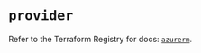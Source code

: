 # `provider`

Refer to the Terraform Registry for docs: [`azurerm`](https://registry.terraform.io/providers/hashicorp/azurerm/4.31.0/docs).
